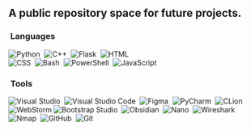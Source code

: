 ## A public repository space for future projects.

### &nbsp;Languages

![Python](https://img.shields.io/badge/-Python-05122A?style=flat&logo=python)&nbsp;
![C++](https://img.shields.io/badge/-C++-05122A?style=flat&logo=C%2B%2B&logoColor=00599C)&nbsp;
![Flask](https://img.shields.io/badge/-Flask-05122A?style=flat&logo=flask)&nbsp;
![HTML](https://img.shields.io/badge/-HTML-05122A?style=flat&logo=HTML5)\
![CSS](https://img.shields.io/badge/-CSS-05122A?style=flat&logo=CSS3&logoColor=1572B6)&nbsp;
![Bash](https://img.shields.io/badge/-Bash-05122A?style=flat&logo=gnu-bash&logoColor=4EAA25)&nbsp;
![PowerShell](https://img.shields.io/badge/-PowerShell-05122A?style=flat&logo=powershell&logoColor=5391FE)&nbsp;
![JavaScript](https://img.shields.io/badge/-JavaScript-05122A?style=flat&logo=javascript)

### &nbsp;Tools

![Visual Studio](https://img.shields.io/badge/-Visual%20Studio-05122A?style=flat&logo=visual-studio&logoColor=5C2D91)&nbsp;
![Visual Studio Code](https://img.shields.io/badge/-Visual%20Studio%20Code-05122A?style=flat&logo=visual-studio-code&logoColor=007ACC)&nbsp;
![Figma](https://img.shields.io/badge/-Figma-05122A?style=flat&logo=figma)&nbsp;
![PyCharm](https://img.shields.io/badge/-PyCharm-05122A?style=flat&logo=pycharm&logoColor=21D789)&nbsp;
![CLion](https://img.shields.io/badge/-CLion-05122A?style=flat&logo=clion&logoColor=1AC69C)\
![WebStorm](https://img.shields.io/badge/-WebStorm-05122A?style=flat&logo=webstorm&logoColor=00CED8)
![Bootstrap Studio](https://img.shields.io/badge/-Bootstrap%20Studio-05122A?style=flat&logo=bootstrap&logoColor=563D7C)&nbsp;
![Obsidian](https://img.shields.io/badge/-Obsidian-05122A?style=flat&logo=obsidian&logoColor=483699)&nbsp;
![Nano](https://img.shields.io/badge/-Nano-05122A?style=flat&logo=nano)&nbsp;
![Wireshark](https://img.shields.io/badge/-Wireshark-05122A?style=flat&logo=wireshark&logoColor=1679A7)\
![Nmap](https://img.shields.io/badge/-Nmap-05122A?style=flat&logo=nmap&logoColor=7D4698)&nbsp;
![GitHub](https://img.shields.io/badge/-GitHub-05122A?style=flat&logo=github)&nbsp;
![Git](https://img.shields.io/badge/-Git-05122A?style=flat&logo=git)&nbsp;


